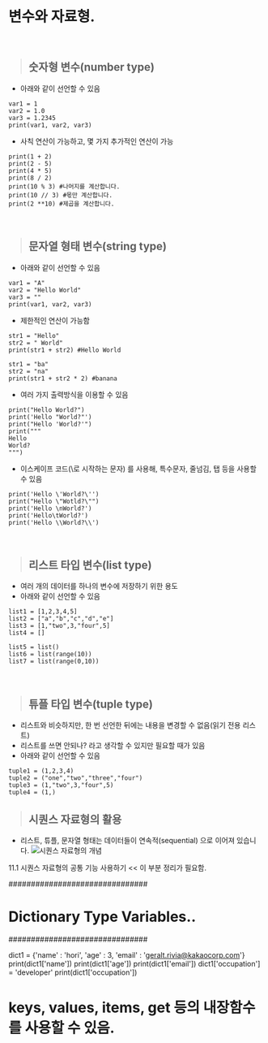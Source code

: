# 변수와 자료형.
<br/>

> ## 숫자형 변수(number type)
-  아래와 같이 선언할 수 있음
```
var1 = 1
var2 = 1.0
var3 = 1.2345
print(var1, var2, var3)
 ```
 - 사칙 연산이 가능하고, 몇 가지 추가적인 연산이 가능
```
print(1 + 2)
print(2 - 5)
print(4 * 5)
print(8 / 2)
print(10 % 3) #나머지를 계산합니다.
print(10 // 3) #몫만 계산합니다.
print(2 **10) #제곱을 계산합니다.
 ```
<br/>

> ## 문자열 형태 변수(string type)
- 아래와 같이 선언할 수 있음
```
var1 = "A"
var2 = "Hello World"
var3 = ""
print(var1, var2, var3)
```
- 제한적인 연산이 가능함
```
str1 = "Hello"
str2 = " World"
print(str1 + str2) #Hello World

str1 = "ba"	
str2 = "na"
print(str1 + str2 * 2) #banana
```

- 여러 가지 출력방식을 이용할 수 있음
```
print("Hello World?")
print('Hello "World?"')
print("Hello 'World?'")
print("""
Hello
World?
""")
```
- 이스케이프 코드(\로 시작하는 문자) 를 사용해, 특수문자, 줄넘김, 탭 등을 사용할 수 있음
```
print('Hello \'World?\'')
print("Hello \"Wotld?\"")
print('Hello \nWorld?')
print('Hello\tWorld?')
print('Hello \\World?\\')
```
<br/>

> ## 리스트 타입 변수(list type)
- 여러 개의 데이터를 하나의 변수에 저장하기 위한 용도
- 아래와 같이 선언할 수 있음

```
list1 = [1,2,3,4,5]
list2 = ["a","b","c","d","e"]
list3 = [1,"two",3,"four",5]
list4 = []

list5 = list()
list6 = list(range(10))
list7 = list(range(0,10))

```
<br/>

> ## 튜플 타입 변수(tuple type)

- 리스트와 비슷하지만, 한 번 선언한 뒤에는 내용을 변경할 수 없음(읽기 전용 리스트)
- 리스트를 쓰면 안되나? 라고 생각할 수 있지만 필요할 때가 있음
- 아래와 같이 선언할 수 있음
```
tuple1 = (1,2,3,4)
tuple2 = ("one","two","three","four")
tuple3 = (1,"two",3,"four",5)
tuple4 = (1,)
```

> ## 시퀀스 자료형의 활용

- 리스트, 튜플, 문자열 형태는 데이터들이 연속적(sequential) 으로 이어져 있습니다.
![시퀀스 자료형의 개념](https://dojang.io/pluginfile.php/13491/mod_page/content/3/011001.png)


11.1 시퀀스 자료형의 공통 기능 사용하기 << 이 부분 정리가 필요함.

###############################
# Dictionary Type Variables.. #
###############################

dict1 = {'name' : 'hori', 'age' : 3, 'email' : 'geralt.rivia@kakaocorp.com'}
print(dict1['name'])
print(dict1['age'])
print(dict1['email'])
dict1['occupation'] = 'developer'
print(dict1['occupation'])

# keys, values, items, get 등의 내장함수를 사용할 수 있음.